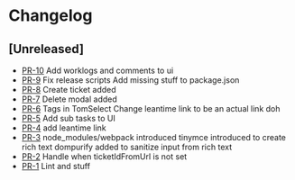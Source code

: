 # Changelog

## [Unreleased]

* [PR-10](https://github.com/ITK-Leantime/leantime-show-ticket/pull/10)
  Add worklogs and comments to ui
* [PR-9](https://github.com/ITK-Leantime/leantime-show-ticket/pull/9)
  Fix release scripts
  Add missing stuff to package.json
* [PR-8](https://github.com/ITK-Leantime/leantime-show-ticket/pull/8)
  Create ticket added
* [PR-7](https://github.com/ITK-Leantime/leantime-show-ticket/pull/7)
  Delete modal added
* [PR-6](https://github.com/ITK-Leantime/leantime-show-ticket/pull/6)
  Tags in TomSelect
  Change leantime link to be an actual link doh
* [PR-5](https://github.com/ITK-Leantime/leantime-show-ticket/pull/5)
  Add sub tasks to UI
* [PR-4](https://github.com/ITK-Leantime/leantime-show-ticket/pull/4)
  add leantime link
* [PR-3](https://github.com/ITK-Leantime/leantime-show-ticket/pull/3)
  node_modules/webpack introduced
  tinymce introduced to create rich text
  dompurify added to sanitize input from rich text
* [PR-2](https://github.com/ITK-Leantime/leantime-show-ticket/pull/2)
  Handle when ticketIdFromUrl is not set
* [PR-1](https://github.com/ITK-Leantime/leantime-show-ticket/pull/1)
  Lint and stuff

